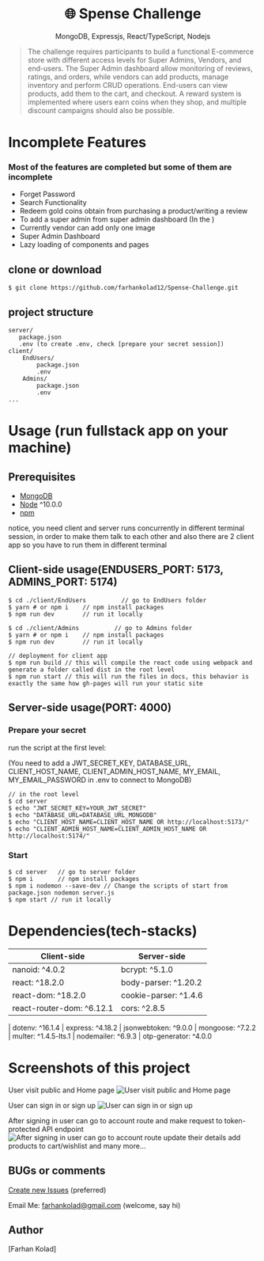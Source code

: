 ﻿<h1 align="center">
🌐 Spense Challenge
</h1>
<p align="center">
MongoDB, Expressjs, React/TypeScript, Nodejs
</p>

> The challenge requires participants to build a functional E-commerce store with different access levels for Super Admins, Vendors, and end-users. The Super Admin dashboard allow monitoring of reviews, ratings, and orders, while vendors can add products, manage inventory and perform CRUD operations. End-users can view products, add them to the cart, and checkout. A reward system is implemented where users earn coins when they shop, and multiple discount campaigns should also be possible.

# Incomplete Features

### Most of the features are completed but some of them are incomplete

- Forget Password
- Search Functionality
- Redeem gold coins obtain from purchasing a product/writing a review
- To add a super admin from super admin dashboard (In the )
- Currently vendor can add only one image
- Super Admin Dashboard
- Lazy loading of components and pages

## clone or download

```terminal
$ git clone https://github.com/farhankolad12/Spense-Challenge.git
```

## project structure

```terminal
server/
   package.json
   .env (to create .env, check [prepare your secret session])
client/
    EndUsers/
        package.json
        .env
    Admins/
        package.json
        .env
...
```

# Usage (run fullstack app on your machine)

## Prerequisites

- [MongoDB](https://gist.github.com/nrollr/9f523ae17ecdbb50311980503409aeb3)
- [Node](https://nodejs.org/en/download/) ^10.0.0
- [npm](https://nodejs.org/en/download/package-manager/)

notice, you need client and server runs concurrently in different terminal session, in order to make them talk to each other and also there are 2 client app so you have to run them in different terminal

## Client-side usage(ENDUSERS_PORT: 5173, ADMINS_PORT: 5174)

```terminal
$ cd ./client/EndUsers          // go to EndUsers folder
$ yarn # or npm i    // npm install packages
$ npm run dev        // run it locally

$ cd ./client/Admins          // go to Admins folder
$ yarn # or npm i    // npm install packages
$ npm run dev        // run it locally

// deployment for client app
$ npm run build // this will compile the react code using webpack and generate a folder called dist in the root level
$ npm run start // this will run the files in docs, this behavior is exactly the same how gh-pages will run your static site
```

## Server-side usage(PORT: 4000)

### Prepare your secret

run the script at the first level:

(You need to add a JWT_SECRET_KEY, DATABASE_URL, CLIENT_HOST_NAME, CLIENT_ADMIN_HOST_NAME, MY_EMAIL, MY_EMAIL_PASSWORD in .env to connect to MongoDB)

```terminal
// in the root level
$ cd server
$ echo "JWT_SECRET_KEY=YOUR_JWT_SECRET"
$ echo "DATABASE_URL=DATABASE_URL_MONGODB"
$ echo "CLIENT_HOST_NAME=CLIENT_HOST_NAME OR http://localhost:5173/"
$ echo "CLIENT_ADMIN_HOST_NAME=CLIENT_ADMIN_HOST_NAME OR http://localhost:5174/"
```

### Start

```terminal
$ cd server   // go to server folder
$ npm i       // npm install packages
$ npm i nodemon --save-dev // Change the scripts of start from package.json nodemon server.js
$ npm start // run it locally
```

# Dependencies(tech-stacks)

| Client-side               | Server-side           |
| ------------------------- | --------------------- |
| nanoid: ^4.0.2            | bcrypt: ^5.1.0        |
| react: ^18.2.0            | body-parser: ^1.20.2  |
| react-dom: ^18.2.0        | cookie-parser: ^1.4.6 |
| react-router-dom: ^6.12.1 | cors: ^2.8.5          |

| dotenv: ^16.1.4
| express: ^4.18.2
| jsonwebtoken: ^9.0.0
| mongoose: ^7.2.2
| multer: ^1.4.5-lts.1
| nodemailer: ^6.9.3
| otp-generator: ^4.0.0

# Screenshots of this project

User visit public and Home page
![User visit public and Home page](http://i.imgur.com/NrEicBw.png)

User can sign in or sign up
![User can sign in or sign up](http://i.imgur.com/pdLt2mT.png)

After signing in user can go to account route and make request to token-protected API endpoint
![After signing in user can go to account route update their details add products to cart/wishlist and many more...](http://i.imgur.com/jHf7LC4.png)

## BUGs or comments

[Create new Issues](https://github.com/amazingandyyy/mern/issues) (preferred)

Email Me: farhankolad@gmail.com (welcome, say hi)

## Author

[Farhan Kolad]
